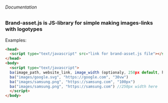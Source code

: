###### Documentation

### Brand-asset.js is JS-library for simple making images-links with logotypes

Examples:

```html
<head>
  <script type="text/javascript" src="link for brand-asset.js file"></script>
</head>
<body>
  <script type="text/javascript">
  ba(image_path, website_link, image_width (optionaly, 250px default, height set automatic))
  ba("images/google.svg", "https://google.com", "30vw")
  ba("images/samsung.png", "https://samsung.com", "100px")
  ba("images/samsung.png", "https://samsung.com") //250px width here
  </script>
</body>
```
